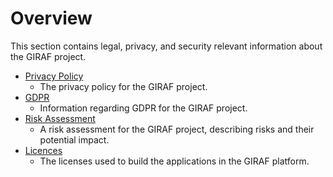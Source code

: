 ﻿# Overview

This section contains legal, privacy, and security relevant information about the GIRAF project.

- [Privacy Policy](privacy_policy.md)
    - The privacy policy for the GIRAF project.
- [GDPR](GDPR)
    - Information regarding GDPR for the GIRAF project.
- [Risk Assessment](risk_assessment.md)
    - A risk assessment for the GIRAF project, describing risks and their potential impact.
- [Licences](licences.md)
    - The licenses used to build the applications in the GIRAF platform.